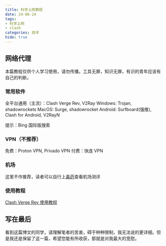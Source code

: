 ```yaml
---
title: 科学上网教程
date: 24-06-24
tags:
- 科学上网
- clash
categories: 技术
hide: true
---
```


## 网络代理

本篇教程仅供个人学习使用，请勿传播。工具无罪，知识无罪，有识的青年应该有自己的判断。

### 常用软件

全平台通用（主流）：Clash Verge Rev, V2Ray
Windows: Trojan, shadowrockets
MacOS: Surge, shadowrocket
Android: Surfboard(强推), Clash for Android, V2RayN

提示：Bing 国际版搜索

### VPN（不推荐）

免费：Proton VPN, Privado VPN
付费：快连 VPN

### 机场

这里不作推荐，读者可以自行上[毒药](https://www.duyaoss.com/)查看机场测评

### 使用教程

[Clash Verge Rev 使用教程](https://clash-verge-rev.github.io/guide/term.html)

## 写在最后

看到这篇博文的同学，请理解笔者的苦衷，碍于种种限制，我无法说的更详细。但是我还是保留了这一篇，希望您能有所收获，那就是对我最大的宽慰。
